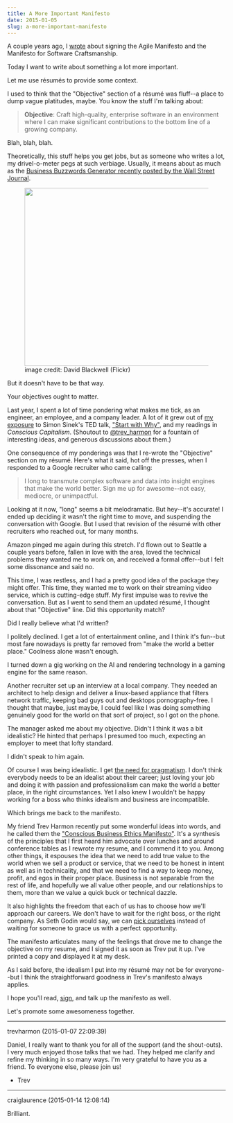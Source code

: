 ```yaml
---
title: A More Important Manifesto
date: 2015-01-05
slug: a-more-important-manifesto
---
```


A couple years ago, I <a title="Manifestos" href="manifestos.md">wrote</a> about signing the Agile Manifesto and the Manifesto for Software Craftsmanship.

Today I want to write about something a lot more important.

Let me use résumés to provide some context.

I used to think that the "Objective" section of a résumé was fluff--a place to dump vague platitudes, maybe. You know the stuff I'm talking about:
<blockquote><strong>Objective</strong>: Craft high-quality, enterprise software in an environment where I can make significant contributions to the bottom line of a growing company.</blockquote>
Blah, blah, blah.

Theoretically, this stuff helps you get jobs, but as someone who writes a lot, my drivel-o-meter pegs at such verbiage. Usually, it means about as much as the <a href="http://projects.wsj.com/buzzwords2014/" target="_blank">Business Buzzwords Generator recently posted by the Wall Street Journal</a>.

<figure><img class="" src="https://farm8.staticflickr.com/7256/6922749580_c17ac1b67d.jpg" alt="" width="500" height="411" /><figcaption>image credit: David Blackwell (Flickr)</figcaption></figure>

But it doesn't have to be that way.

Your objectives ought to matter.

<!--more-->

Last year, I spent a lot of time pondering what makes me tick, as an engineer, an employee, and a company leader. A lot of it grew out of <a title="Why" href="why.md">my exposure</a> to Simon Sinek's TED talk, <a href="http://www.ted.com/talks/simon_sinek_how_great_leaders_inspire_action?language=en" target="_blank">"Start with Why"</a>, and my readings in <em>Conscious Capitalism</em>. (Shoutout to <a href="http://dld.me" target="_blank">@trev_harmon</a> for a fountain of interesting ideas, and generous discussions about them.)

One consequence of my ponderings was that I re-wrote the "Objective" section on my résumé. Here's what it said, hot off the presses, when I responded to a Google recruiter who came calling:
<blockquote>I long to transmute complex software and data into insight engines that make the world better. Sign me up for awesome--not easy, mediocre, or unimpactful.</blockquote>
Looking at it now, "long" seems a bit melodramatic. But hey--it's accurate! I ended up deciding it wasn't the right time to move, and suspending the conversation with Google. But I used that revision of the résumé with other recruiters who reached out, for many months.

Amazon pinged me again during this stretch. I'd flown out to Seattle a couple years before, fallen in love with the area, loved the technical problems they wanted me to work on, and received a formal offer--but I felt some dissonance and said no.

This time, I was restless, and I had a pretty good idea of the package they might offer. This time, they wanted me to work on their streaming video service, which is cutting-edge stuff. My first impulse was to revive the conversation. But as I went to send them an updated résumé, I thought about that "Objective" line. Did this opportunity match?

Did I really believe what I'd written?

I politely declined. I get a lot of entertainment online, and I think it's fun--but most fare nowadays is pretty far removed from "make the world a better place." Coolness alone wasn't enough.

I turned down a gig working on the AI and rendering technology in a gaming engine for the same reason.

Another recruiter set up an interview at a local company. They needed an architect to help design and deliver a linux-based appliance that filters network traffic, keeping bad guys out and desktops pornography-free. I thought that maybe, just maybe, I could feel like I was doing something genuinely good for the world on that sort of project, so I got on the phone.

The manager asked me about my objective. Didn't I think it was a bit idealistic? He hinted that perhaps I presumed too much, expecting an employer to meet that lofty standard.

I didn't speak to him again.

Of course I was being idealistic. I get <a title="Earned Pragmatism" href="earned-pragmatism.md">the need for pragmatism</a>. I don't think everybody needs to be an idealist about their career; just loving your job and doing it with passion and professionalism can make the world a better place, in the right circumstances. Yet I also knew I wouldn't be happy working for a boss who thinks idealism and business are incompatible.

Which brings me back to the manifesto.

My friend Trev Harmon recently put some wonderful ideas into words, and he called them the <a title="Conscious Business Ethics Manifesto" href="http://trevharmon.com/standard-of-business/" target="_blank">"Conscious Business Ethics Manifesto"</a>. It's a synthesis of the principles that I first heard him advocate over lunches and around conference tables as I rewrote my resume, and I commend it to you. Among other things, it espouses the idea that we need to add true value to the world when we sell a product or service, that we need to be honest in intent as well as in technicality, and that we need to find a way to keep money, profit, and egos in their proper place. Business is not separable from the rest of life, and hopefully we all value other people, and our relationships to them, more than we value a quick buck or technical dazzle.

It also highlights the freedom that each of us has to choose how we'll approach our careers. We don't have to wait for the right boss, or the right company. As Seth Godin would say, we can <a href="http://sethgodin.typepad.com/seths_blog/2011/03/reject-the-tyranny-of-being-picked-pick-yourself.html" target="_blank">pick ourselves</a> instead of waiting for someone to grace us with a perfect opportunity.

The manifesto articulates many of the feelings that drove me to change the objective on my resume, and I signed it as soon as Trev put it up. I've printed a copy and displayed it at my desk.

As I said before, the idealism I put into my résumé may not be for everyone--but I think the straightforward goodness in Trev's manifesto always applies.

I hope you'll read, <a title="Sign the Conscious Business Ethics Manifesto" href="http://trevharmon.com/conscious-business-ethics/sign-the-manifesto/" target="_blank">sign</a>, and talk up the manifesto as well.

Let's promote some awesomeness together.

---

trevharmon (2015-01-07 22:09:39)

Daniel,
I really want to thank you for all of the support (and the shout-outs). I very much enjoyed those talks that we had. They helped me clarify and refine my thinking in so many ways. I'm very grateful to have you as a friend. To everyone else, please join us!
- Trev

---

craiglaurence (2015-01-14 12:08:14)

Brilliant.